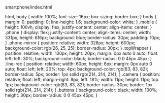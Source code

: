 smartphone/index.html

html, body {     width: 100%;
    font-size: 16px;
    box-sizing: border-box;
}
body {
    margin: 0;
    padding: 0;
    line-height: 1.6;
    background-color: white;
}
.mobile {
    height: 100vh;
    display: flex;
    justify-content: center;
    align-items: center;
}
.phone {
    display: flex;
    justify-content: center;
    align-items: center;
    width: 331px;
    height: 616px;
    background: blue;
    border-radius: 30px;
    padding: 10px;
}
.phone-mirror {
    position: relative;
    width: 328px;
    height: 600px;
    background-color: rgb(26, 25, 25);
    border-radius: 30px;
}
.topWrapper {
    position: relative;
    width: 130px;
    height: 20px;
    margin: 0px auto 0 auto;
    float: left;
    left: 30%;
    background-color: black;
    border-radius: 0 0 45px 45px;
}
.line-rec {
    position: relative;
    width: 60px;
    height: 6px;
    margin: 0px auto 0 auto;
    float: left;
    left: 20%;
    top: 4px;
    background-color: rgb(83, 83, 82);
    border-radius: 5px;
    border: 1px solid rgb(214, 214, 214);
}
.camera {
    position: relative;
    float: left;
    margin-right: 8px;
    left: 18%;
    width: 11px;
    height: 11px;
    top: 1px;
    background-color: rgb(83, 83, 82);
    border-radius: 30px;
    border: 1px solid rgb(214, 214, 214);
}
.buttons {
    background-color: black;
    width: 100%;
    height: 30px;
    border-radius: 0 0 45px 45px;
}

